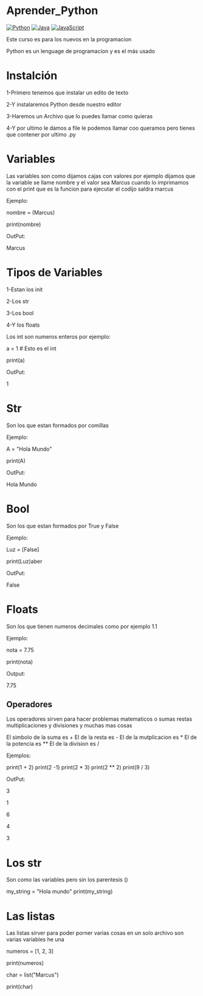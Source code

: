 # Aprender_Python

[![Python](https://img.shields.io/badge/Python-yellow?style=for-the-badge&logo=python&logoColor=white&labelColor=101010)]()
[![Java](https://img.shields.io/badge/Java-007396?style=for-the-badge&logo=java&logoColor=white&labelColor=101010)]()
[![JavaScript](https://img.shields.io/badge/JavaScript-F7DF1E?style=for-the-badge&logo=javascript&logoColor=white&labelColor=101010)]()


Este curso es para los nuevos en la programacion

Python es un lenguage de programacion y es el más usado 

# Instalción
1-Primero tenemos que instalar un edito de texto

2-Y instalaremos Python desde nuestro editor

3-Haremos un Archivo que lo puedes llamar como quieras

4-Y por ultimo le damos a file le podemos llamar coo queramos pero tienes que contener por ultimo .py

# Variables

Las variables son como dijamos cajas con valores por ejemplo dijamos que la variable se llame
nombre y el valor sea Marcus
cuando lo imprimamos con el print que es la funcion para ejecutar el codijo saldra marcus

Ejemplo:

nombre = (Marcus)

print(nombre)

OutPut:

Marcus

# Tipos de Variables

1-Estan los init

2-Los str

3-Los bool

4-Y los floats  

Los int son numeros enteros por ejemplo:

a = 1 # Esto es el int

print(a)

OutPut:

1

#  Str

Son los que estan formados por comillas

Ejemplo:

A = "Hola Mundo"

print(A)

OutPut:

Hola Mundo

# Bool

Son los que estan formados por True y False

Ejemplo:

Luz = [False]

print(Luz)aber

OutPut:

False

# Floats

Son los que tienen numeros decimales como por ejemplo 1.1

Ejemplo:

nota = 7.75

print(nota)

Output:

7.75

## Operadores

Los operadores sirven para hacer problemas matematicos o sumas restas multiplicaciones y divisiones y muchas mas cosas 

El simbolo de la suma es +
El de la resta es -
El de la mutplicacion es *
El de la potencia es **
El de la division es /


Ejemplos:

print(1 + 2)
print(2 -1)
print(2 * 3)
print(2 ** 2)
print(9 / 3)

OutPut:

3

1

6

4

3

# Los str

Son como las variables pero sin los  parentesis ()

my_string = "Hola mundo"
print(my_string)

# Las listas

Las listas sirver para poder porner varias cosas en un solo archivo son varias
variables he una

numeros = [1, 2, 3]

print(numeros)

char = list("Marcus")

print(char)



